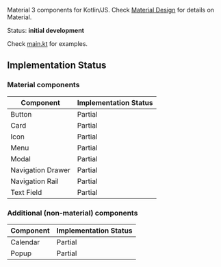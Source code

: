 Material 3 components for Kotlin/JS. Check [Material Design](https://m3.material.io) for details on Material.

Status: **initial development**

Check [main.kt](src/jsMain/kotlin/main.kt) for examples.

## Implementation Status

### Material components

| Component         | Implementation Status |
|-------------------|-----------------------|
| Button            | Partial               |
| Card              | Partial               |
| Icon              | Partial               |
| Menu              | Partial               |
| Modal             | Partial               |
| Navigation Drawer | Partial               |
| Navigation Rail   | Partial               |
| Text Field        | Partial               |


### Additional (non-material) components

| Component | Implementation Status |
|-----------|-----------------------|
| Calendar  | Partial               |
| Popup     | Partial               |